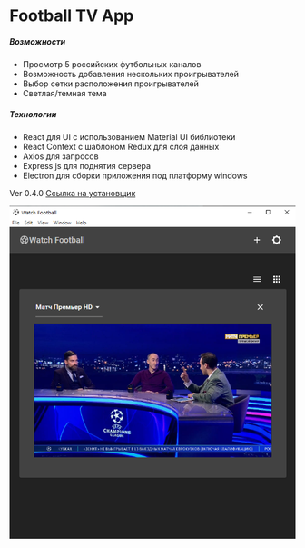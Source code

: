 # Football TV App
##### Возможности
* Просмотр 5 российских футбольных каналов 
* Возможность добавления нескольких проигрывателей
* Выбор сетки расположения проигрывателей
* Светлая/темная тема


##### Технологии
* React для UI с использованием Material UI библиотеки
* React Context c шаблоном Redux  для слоя данных
* Axios для запросов
* Express js для поднятия сервера
* Electron для сборки приложения под платформу windows

Ver 0.4.0
[Ссылка на установщик](https://www.dropbox.com/s/3fxzawr5p5ngv9i/tvapp%20Setup%200.4.0.exe?dl=0)

![img](https://github.com/YogurtWithSpoon/PicturesForProjects/blob/master/tvapp.png?raw=true)
